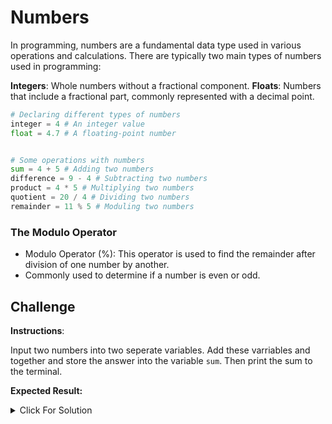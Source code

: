 # Numbers

In programming, numbers are a fundamental data type used in various operations and calculations. There are typically two main types of numbers used in programming:

**Integers**: Whole numbers without a fractional component.
**Floats**: Numbers that include a fractional part, commonly represented with a decimal point.
<br>

```Python
# Declaring different types of numbers
integer = 4 # An integer value
float = 4.7 # A floating-point number


# Some operations with numbers
sum = 4 + 5 # Adding two numbers
difference = 9 - 4 # Subtracting two numbers
product = 4 * 5 # Multiplying two numbers
quotient = 20 / 4 # Dividing two numbers
remainder = 11 % 5 # Moduling two numbers
```

### The Modulo Operator
- Modulo Operator (%): This operator is used to find the remainder after division of one number by another.
- Commonly used to determine if a number is even or odd.



## Challenge
**Instructions**:

Input two numbers into two seperate variables. Add these varriables and together and store the answer into the variable `sum`. Then print the sum to the terminal.


**Expected Result:**

<details>
  <summary>Click For Solution</summary>
  
  Here is one possible solution

```Python
num1 = 10
num2 = 20

sum = num1 + num2
print(sum) # prints 30
```

</details>



